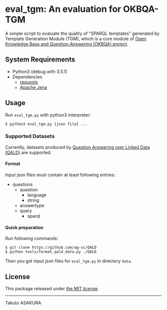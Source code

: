 # eval_tgm: An evaluation for OKBQA-TGM

A simple script to evaluate the quality of "SPARQL templates" generated by Template Generation Module (TGM), which is a core module of [Open Knowledge Base and Question-Answering (OKBQA) project](http://www.okbqa.org/).

## System Requirements

* Python3 (debug with 3.5.1)
* Dependencies
	* [requests](https://github.com/requests/requests)
	* [Apache Jena](https://jena.apache.org/)

## Usage

Run `eval_tgm.py` with python3 interpreter:

```
$ python3 eval_tgm.py {json file} ...
```

### Supported Datasets

Currently, datasets produced by [Question Answering over Linked Data (QALD)](https://qald.sebastianwalter.org/) are supported.

#### Format

Input json files must contain at least following entries:

* questions
	* question
		* language
		* string
	* answertype
	* query
		* sparql

#### Quick preparation

Run following commands:

```
$ git clone https://github.com/ag-sc/QALD
$ python tools/format_qald_data.py ./QALD
```

Then you got input json files for `eval_tgm.py` in directory `data`.

## License

This package released under [the MIT license](./LICENSE).

---

Takuto ASAKURA